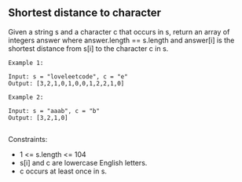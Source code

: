 ## Shortest distance to character

Given a string s and a character c that occurs in s, return an array of integers answer where answer.length == s.length and answer[i] is the shortest distance from s[i] to the character c in s.  


```
Example 1:

Input: s = "loveleetcode", c = "e"
Output: [3,2,1,0,1,0,0,1,2,2,1,0]

Example 2:

Input: s = "aaab", c = "b"
Output: [3,2,1,0]
 
```
Constraints:  

- 1 <= s.length <= 104
- s[i] and c are lowercase English letters.
- c occurs at least once in s.